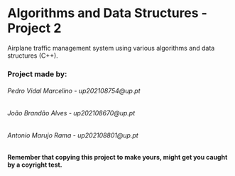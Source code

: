 # 	Algorithms and Data Structures - Project 2

Airplane traffic management system using various algorithms and data structures (C++).

<h3>Project made by:</h3>
<h6>Pedro Vidal Marcelino	- up202108754@up.pt</h6>
<h6>João Brandão Alves		- up202108670@up.pt</h6>
<h6>Antonio Marujo Rama	  - up202108801@up.pt</h6>

<h4>Remember that copying this project to make yours, might get you caught by a coyright test.</h4>
